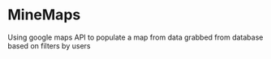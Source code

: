 # MineMaps
Using google maps API to populate a map from data grabbed from database based on filters by users
